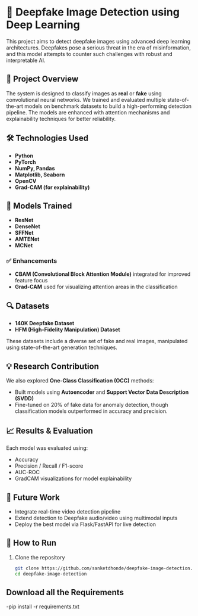 # 🧠 Deepfake Image Detection using Deep Learning

This project aims to detect deepfake images using advanced deep learning architectures. Deepfakes pose a serious threat in the era of misinformation, and this model attempts to counter such challenges with robust and interpretable AI.

## 📌 Project Overview

The system is designed to classify images as **real** or **fake** using convolutional neural networks. We trained and evaluated multiple state-of-the-art models on benchmark datasets to build a high-performing detection pipeline. The models are enhanced with attention mechanisms and explainability techniques for better reliability.

## 🛠️ Technologies Used

- **Python**
- **PyTorch**
- **NumPy, Pandas**
- **Matplotlib, Seaborn**
- **OpenCV**
- **Grad-CAM (for explainability)**

## 🧪 Models Trained

- **ResNet**
- **DenseNet**
- **SFFNet**
- **AMTENet**
- **MCNet**

### ✅ Enhancements

- **CBAM (Convolutional Block Attention Module)** integrated for improved feature focus
- **Grad-CAM** used for visualizing attention areas in the classification

## 🔍 Datasets

- **140K Deepfake Dataset**
- **HFM (High-Fidelity Manipulation) Dataset**

These datasets include a diverse set of fake and real images, manipulated using state-of-the-art generation techniques.

## 💡 Research Contribution

We also explored **One-Class Classification (OCC)** methods:
- Built models using **Autoencoder** and **Support Vector Data Description (SVDD)**
- Fine-tuned on 20% of fake data for anomaly detection, though classification models outperformed in accuracy and precision.

## 📈 Results & Evaluation

Each model was evaluated using:
- Accuracy
- Precision / Recall / F1-score
- AUC-ROC
- GradCAM visualizations for model explainability

## 🔔 Future Work

- Integrate real-time video detection pipeline
- Extend detection to Deepfake audio/video using multimodal inputs
- Deploy the best model via Flask/FastAPI for live detection

## 📎 How to Run

1. Clone the repository
   ```bash
   git clone https://github.com/sanketdhonde/deepfake-image-detection.git
   cd deepfake-image-detection

## Download all the Requirements

-pip install -r requirements.txt
